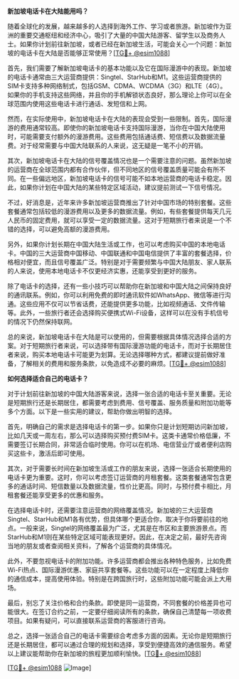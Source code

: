 **新加坡电话卡在大陆能用吗？**

随着全球化的发展，越来越多的人选择到海外工作、学习或者旅游。新加坡作为亚洲的重要交通枢纽和经济中心，吸引了大量的中国大陆游客、留学生以及商务人士。如果你计划前往新加坡，或者已经在新加坡生活，可能会关心一个问题：新加坡的电话卡在大陆是否能够正常使用？[[TG💪+ @esim1088](https://t.me/s/esim1088)]

首先，我们需要了解新加坡电话卡的基本功能以及它在国际漫游中的表现。新加坡的电话卡通常由三大运营商提供：Singtel、StarHub和M1。这些运营商提供的SIM卡支持多种网络制式，包括GSM、CDMA、WCDMA（3G）和LTE（4G）。如果你的手机支持这些网络，并且你的手机解锁状态良好，那么理论上你可以在全球范围内使用这些电话卡进行通话、发短信和上网。

然而，在实际使用中，新加坡电话卡在大陆的表现会受到一些限制。首先，国际漫游的费用通常较高。即使你的新加坡电话卡支持国际漫游，当你在中国大陆使用时，可能需要支付额外的漫游费用。这些费用包括通话费、短信费以及数据流量费。对于经常需要与中国大陆联系的人来说，这无疑是一笔不小的开销。

其次，新加坡电话卡在大陆的信号覆盖情况也是一个需要注意的问题。虽然新加坡的运营商在全球范围内都有合作伙伴，但不同地区的信号覆盖质量可能会有所不同。在一些偏远地区，新加坡电话卡的信号可能不如本地运营商的电话卡稳定。因此，如果你计划在中国大陆的某些特定区域活动，建议提前测试一下信号情况。

不过，好消息是，近年来许多新加坡运营商推出了针对中国市场的特别套餐。这些套餐通常包括较低的漫游费用以及更多的数据流量。例如，有些套餐提供每天几元人民币的固定费用，就可以享受一定的数据流量。这对于短期旅行者来说是一个不错的选择，可以避免高额的漫游费用。

另外，如果你计划长期在中国大陆生活或工作，也可以考虑购买中国的本地电话卡。中国的三大运营商中国移动、中国联通和中国电信提供了丰富的套餐选择，价格相对便宜，而且信号覆盖广泛。特别是对于需要频繁与中国大陆朋友、家人联系的人来说，使用本地电话卡不仅更经济实惠，还能享受到更好的服务。

除了电话卡的选择，还有一些小技巧可以帮助你在新加坡和中国大陆之间保持良好的通讯联系。例如，你可以利用免费的即时通讯软件如WhatsApp、微信等进行沟通。这些应用不仅可以节省话费，还能提供更多功能，比如视频通话、文件传输等。此外，一些旅行者还会选择购买便携式Wi-Fi设备，这样可以在没有手机信号的情况下仍然保持联网。

总的来说，新加坡电话卡在大陆是可以使用的，但需要根据具体情况选择合适的方案。对于短期旅行者来说，可以选择带有国际漫游功能的电话卡，而对于长期居住者来说，购买本地电话卡可能更为划算。无论选择哪种方式，都建议提前做好准备，了解相关的费用和服务条款，以免造成不必要的麻烦。[[TG💪+ @esim1088](https://t.me/s/esim1088)]

**如何选择适合自己的电话卡？**

对于计划前往新加坡的中国大陆游客来说，选择一张合适的电话卡至关重要。无论是短期旅行还是长期居住，都需要考虑到费用、信号覆盖、服务质量和附加功能等多个方面。以下是一些实用的建议，帮助你做出明智的选择。

首先，明确自己的需求是选择电话卡的第一步。如果你只是计划短期访问新加坡，比如几天或一周左右，那么可以选择购买预付费SIM卡。这类卡通常价格低廉，不需要签订长期合同，非常适合临时使用。你可以在机场、电信营业厅或者便利店购买这些卡，激活后即可使用。

其次，对于需要长时间在新加坡生活或工作的朋友来说，选择一张适合长期使用的电话卡更为重要。这时，你可以考虑签订运营商的月租套餐。这类套餐通常包含更多的通话时间、短信数量以及数据流量，性价比更高。同时，与预付费卡相比，月租套餐还能享受更多的优惠和服务。

在选择电话卡时，还需要注意运营商的网络覆盖情况。新加坡的三大运营商Singtel、StarHub和M1各有优势，但具体哪个更适合你，取决于你将要前往的地点。一般来说，Singtel的网络覆盖最为广泛，尤其是在市区和主要旅游景点。而StarHub和M1则在某些特定区域可能表现更好。因此，在决定之前，最好先咨询当地的朋友或者查阅相关资料，了解各个运营商的具体情况。

此外，不要忽视电话卡的附加功能。许多运营商都会推出各种特色服务，比如免费Wi-Fi热点、国际漫游优惠、家庭共享套餐等。这些功能可以在一定程度上降低你的通信成本，提高使用体验。特别是在跨国旅行时，这些附加功能可能会派上大用场。

最后，别忘了关注价格和合约条款。即使是同一运营商，不同套餐的价格差异也可能很大。在签订合约之前，一定要仔细阅读所有的条款，确保自己清楚每一项收费项目。如果有疑问，可以直接联系运营商的客服进行咨询。

总之，选择一张适合自己的电话卡需要综合考虑多方面的因素。无论你是短期旅行还是长期居住，都可以通过合理的规划和选择，享受到便捷高效的通信服务。希望以上建议能帮助你在新加坡的旅程更加顺利愉快。[[TG💪+ @esim1088](https://t.me/s/esim1088)]

[[TG💪+ @esim1088](https://t.me/s/esim1088) ![Image](https://i.postimg.cc/4NQfJmqS/Snipaste-2025-05-13-00-14-12.png)]